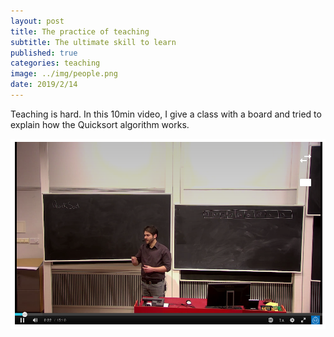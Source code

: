 ```yaml
---
layout: post
title: The practice of teaching
subtitle: The ultimate skill to learn
published: true
categories: teaching
image: ../img/people.png
date: 2019/2/14
---
```


Teaching is hard. In this 10min video, I give a class with a board and tried to explain how the Quicksort algorithm works.

<a href="https://play.kth.se/media/C%C3%A9sar+S+%2803+10+2019%29+-+G7/0_mdpi8fsb" rel="Quicksort in explained in 15min">![](../../img/class.png)</a>


